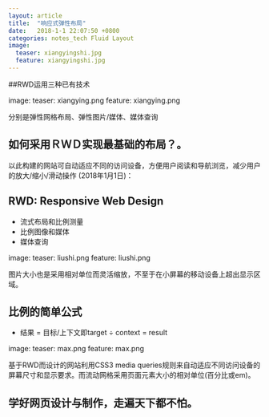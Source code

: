 ```yaml
---
layout: article
title:  "响应式弹性布局"
date:   2018-1-1 22:07:50 +0800
categories: notes_tech Fluid Layout 
image:
  teaser: xiangyingshi.jpg
  feature: xiangyingshi.jpg
---
```

##RWD运用三种已有技术

image:
  teaser: xiangying.png
  feature: xiangying.png
  
分别是弹性网格布局、弹性图片/媒体、媒体查询


## 如何采用ＲＷＤ实现最基础的布局？。

以此构建的网站可自动适应不同的访问设备，方便用户阅读和导航浏览，减少用户的放大/缩小/滑动操作  (2018年1月1日)：

## RWD: Responsive Web Design

- 流式布局和比例测量
- 比例图像和媒体
- 媒体查询

image:
  teaser: liushi.png
  feature: liushi.png

图片大小也是采用相对单位而灵活缩放，不至于在小屏幕的移动设备上超出显示区域。

## 比例的简单公式

- 结果 = 目标/上下文即target ÷ context = result

image:
  teaser: max.png
  feature: max.png

基于RWD而设计的网站利用CSS3 media queries规则来自动适应不同访问设备的屏幕尺寸和显示要求。而流动网格采用页面元素大小的相对单位(百分比或em)。

## 学好网页设计与制作，走遍天下都不怕。



